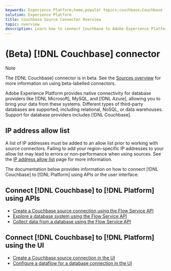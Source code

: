 ```yaml
---
keywords: Experience Platform;home;popular topics;couchbase;Couchbase
solution: Experience Platform
title: Couchbase Source Connector Overview
topic: overview
description: Learn how to connect Couchbase to Adobe Experience Platform using APIs or the user interface.
---
```


# (Beta) [!DNL Couchbase] connector

>[!NOTE]
>
>The [!DNL Couchbase] connector is in beta. See the [Sources overview](../../home.md#terms-and-conditions) for more information on using beta-labelled connectors.

Adobe Experience Platform provides native connectivity for database providers like [!DNL Microsoft], MySQL, and [!DNL Azure], allowing you to bring your data from these systems. Different types of third-party databases are supported, including relational, NoSQL, or data warehouses. Support for database providers includes [!DNL Couchbase].

## IP address allow list

A list of IP addresses must be added to an allow list prior to working with source connectors. Failing to add your region-specific IP addresses to your allow list may lead to errors or non-performance when using sources. See the [IP address allow list](../../ip-address-allow-list.md) page for more information.

The documentation below provides information on how to connect [!DNL Couchbase] to [!DNL Platform] using APIs or the user interface:

## Connect [!DNL Couchbase] to [!DNL Platform] using APIs

- [Create a Couchbase source connection using the Flow Service API](../../tutorials/api/create/databases/couchbase.md)
- [Explore a database system using the Flow Service API](../../tutorials/api/explore/database-nosql.md)
- [Collect data from a database using the Flow Service API](../../tutorials/api/collect/database-nosql.md)

## Connect [!DNL Couchbase] to [!DNL Platform] using the UI

- [Create a Couchbase source connection in the UI](../../tutorials/ui/create/databases/couchbase.md)
- [Configure a dataflow for a database connection in the UI](../../tutorials/ui/dataflow/databases.md)